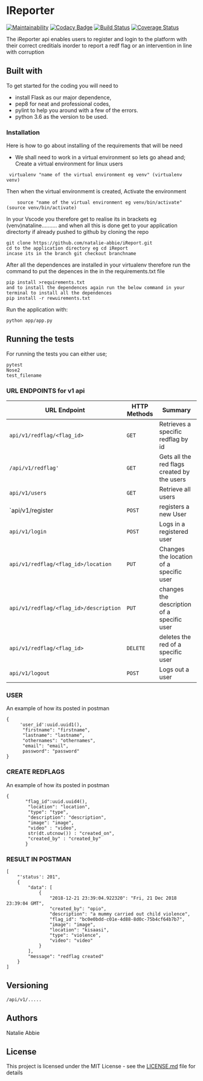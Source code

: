 # IReporter
[![Maintainability](https://api.codeclimate.com/v1/badges/a99a88d28ad37a79dbf6/maintainability)](https://codeclimate.com/github/codeclimate/codeclimate/maintainability)
[![Codacy Badge](https://api.codacy.com/project/badge/Grade/1ddead5772af47568e87415779bd8a58)](https://www.codacy.com/app/natalie-abbie/iReport?utm_source=github.com&amp;utm_medium=referral&amp;utm_content=natalie-abbie/iReport&amp;utm_campaign=Badge_Grade)
[![Build Status](https://travis-ci.org/natalie-abbie/i-reporter.svg?branch=develop)](https://travis-ci.org/natalie-abbie/i-reporter)
[![Coverage Status](https://coveralls.io/repos/github/natalie-abbie/I_Reporter/badge.svg?branch=master)](https://coveralls.io/github/natalie-abbie/I_Reporter?branch=master)

The iReporter api enables users to register and login to the platform with their correct creditials inorder to report a redf flag or an intervention in line with corruption

## Built with

To get started for the coding you will need to 
* install Flask as our major dependence, 
* pep8 for neat and professional codes,
* pylint to help you around with a few of the errors. 
* python 3.6 as the version to be used. 

### Installation

Here is how to go about installing of the requirements that will be need 
* We shall need to work in a virtual environment so lets go ahead and;
Create a virtual environment for linux users
```
 virtualenv "name of the virtual environment eg venv" (virtualenv venv)
 ```
Then when the virtual environmemt is created, Activate the environment

```
    source "name of the virtual environment eg venv/bin/activate" (source venv/bin/activate)
 ```
 In your Vscode you therefore get to realise its in brackets eg (venv)nataline.......... and when all this is done get to your application directorty if already pushed to github by cloning the repo 
 
 ```
 git clone https://github.com/natalie-abbie/iReport.git 
 cd to the application directory eg cd iReport
 incase its in the branch git checkout branchname
 ```
 After all the dependences are installed in your virtualenv therefore run the command to put the depences in the in the requirements.txt file 
 ```
 pip install >requirements.txt 
 and to install the dependences again run the below command in your terminal to install all the dependences
 pip install -r rewuirements.txt
 ```
 Run the application with:
 ```
 python app/app.py
 ```

## Running the tests

For running the tests you can either use;
```
pytest
Nose2
test_filename
```

### URL ENDPOINTS for v1 api

| URL Endpoint | HTTP Methods | Summary |
| -------- | ------------- | --------- |
| `api/v1/redflag/<flag_id>` | `GET` | Retrieves a specific redflag by id 
| `/api/v1/redflag'` | `GET` | Gets all the red flags created by the users
| `api/v1/users` | `GET` | Retrieve all users |
| `api/v1/register | `POST` |  registers a new User |
| `api/v1/login` | `POST` |  Logs in a registered user |
| `api/v1/redflag/<flag_id>/location`|`PUT`| Changes the location of a specific  user
| `api/v1/redflag/<flag_id>/description` | `PUT` | changes the description of a specific user |
| `api/v1/redflag/<flag_id>`|`DELETE`| deletes the red of a specific user|
| `api/v1/logout` | `POST` |  Logs out a user |

### USER
An example of how its posted in postman
```
{
     'user_id':uuid.uuid1(),
      "firstname": "firstname",
      "lastname": "lastname",
      "othernames": "othernames",
      "email": "email",
      password": "password"
}
```
### CREATE REDFLAGS
An example of how its posted in postman
```
{
       "flag_id":uuid.uuid4(),
        "location": "location",
        "type": "type",
        "description": "description",
        "image": "image",
        "video" : "video",
        str(dt.utcnow()) : "created_on",
        "created_by" : "created_by"
       }
```
### RESULT IN POSTMAN 
```
[
    "'status': 201",
    {
        "data": [
            {
                "2018-12-21 23:39:04.922320": "Fri, 21 Dec 2018 23:39:04 GMT",
                "created_by": "opio",
                "description": "a mummy carried out child violence",
                "flag_id": "bc0e0bdd-c01e-4d88-8d0c-75b4cf64b7b7",
                "image": "image",
                "location": "kisaasi",
                "type": "violence",
                "video": "video"
            }
        ],
        "message": "redflag created"
    }
]
```

## Versioning
```
/api/v1/.....
```

## Authors
Natalie Abbie 

## License

This project is licensed under the MIT License - see the [LICENSE.md](LICENSE.md) file for details

